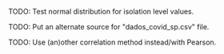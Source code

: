 TODO: Test normal distribution for isolation level values.

TODO: Put an alternate source for "dados_covid_sp.csv" file.

TODO: Use (an)other correlation method instead/with Pearson.